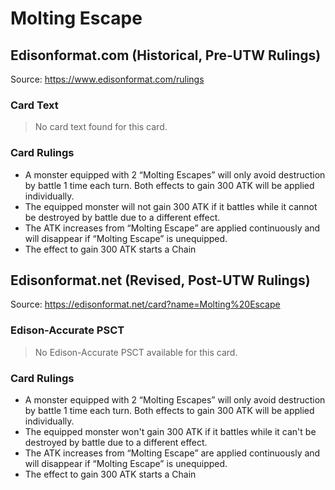 # Molting Escape

## Edisonformat.com (Historical, Pre-UTW Rulings)

Source: https://www.edisonformat.com/rulings

### Card Text

> No card text found for this card.

### Card Rulings

*   A monster equipped with 2 “Molting Escapes” will only avoid destruction by battle 1 time each turn. Both effects to gain 300 ATK will be applied individually.
*   The equipped monster will not gain 300 ATK if it battles while it cannot be destroyed by battle due to a different effect.
*   The ATK increases from “Molting Escape” are applied continuously and will disappear if “Molting Escape” is unequipped.
*   The effect to gain 300 ATK starts a Chain

## Edisonformat.net (Revised, Post-UTW Rulings)

Source: https://edisonformat.net/card?name=Molting%20Escape

### Edison-Accurate PSCT

> No Edison-Accurate PSCT available for this card.

### Card Rulings

*   A monster equipped with 2 “Molting Escapes” will only avoid destruction by battle 1 time each turn. Both effects to gain 300 ATK will be applied individually.
*   The equipped monster won't gain 300 ATK if it battles while it can't be destroyed by battle due to a different effect.
*   The ATK increases from “Molting Escape” are applied continuously and will disappear if “Molting Escape” is unequipped.
*   The effect to gain 300 ATK starts a Chain
            